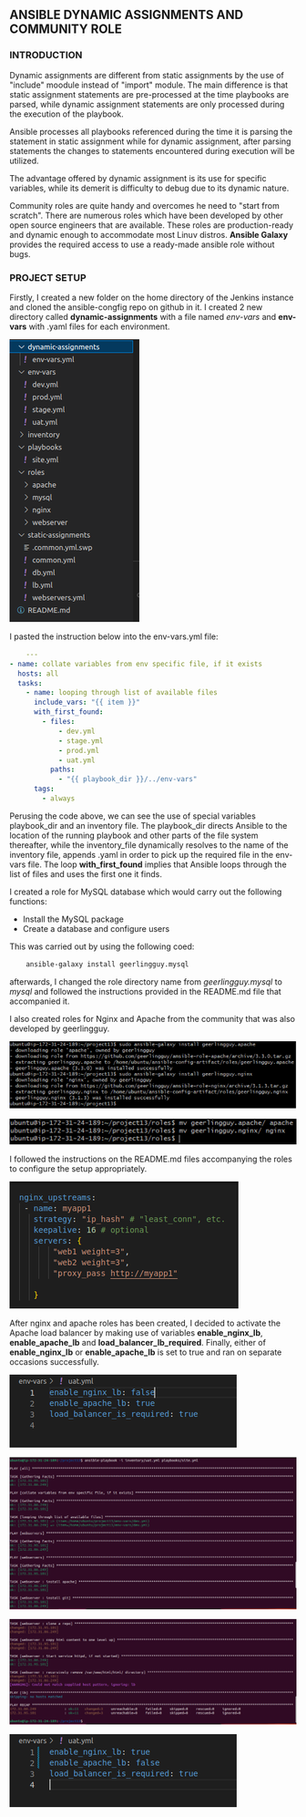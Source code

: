 ## ANSIBLE DYNAMIC ASSIGNMENTS AND COMMUNITY ROLE

### INTRODUCTION
Dynamic assignments are different from static assignments by the use of "include" moodule instead of "import" module. The main difference is that static assignment statements are pre-processed at the time playbooks are parsed, while dynamic assignment statements are only processed during the execution of the playbook. 

Ansible processes all playbooks referenced during the time it is parsing the statement in static assignment while for dynamic assignment, after parsing statements the changes to statements encountered during execution will be utilized.

The advantage offered by dynamic assignment is its use for specific variables, while its demerit is difficulty to debug due to its dynamic nature.

Community roles are quite handy and overcomes he need to "start from scratch". There are numerous roles which have been developed by other open source engineers that are available. These roles are production-ready and dynamic enough to accommodate most Linuv distros. **Ansible Galaxy** provides the required access to use a ready-made ansible role without bugs.

### PROJECT SETUP
Firstly, I created a new folder on the home directory of the Jenkins instance and cloned the ansible-congfig repo on github in it.
I created 2 new directory called **dynamic-assignments** with a file named *env-vars* and **env-vars** with .yaml files for each environment.

![image](images/img10.png)

I pasted the instruction below into the env-vars.yml file:

```yaml
    ---
- name: collate variables from env specific file, if it exists
  hosts: all
  tasks:
    - name: looping through list of available files
      include_vars: "{{ item }}"
      with_first_found:
        - files:
            - dev.yml
            - stage.yml
            - prod.yml
            - uat.yml
          paths:
            - "{{ playbook_dir }}/../env-vars"
      tags:
        - always
```
Perusing the code above, we can see the use of  special variables playbook_dir and an inventory file. The playbook_dir directs Ansible to the location of the running playbook and other parts of the file system thereafter, while the inventory_file dynamically resolves to the name of the inventory file, appends .yaml in order to pick up the required file in the env-vars file.
The loop **with_first_found** implies that Ansible loops through the list of files and uses the first one it finds.

I created a role for MySQL database which would carry out the following functions:
* Install the MySQL package
* Create a database and configure users

This was carried out by using the following coed:
```bash
    ansible-galaxy install geerlingguy.mysql
```
afterwards, I changed the role directory name from *geerlingguy.mysql* to *mysql* and followed the instructions provided in the README.md file that accompanied it. 

I also created roles for Nginx and Apache from the community that was also developed by geerlingguy.

![image](images/img1.png)

![image](images/img4.png)

I followed the instructions on the README.md files accompanying the roles to configure the setup appropriately. 

![image](images/img13.png)

After nginx and apache roles has been created, I decided to activate the Apache load balancer by making use of variables **enable_nginx_lb**, **enable_apache_lb** and **load_balancer_lb_required**. Finally, either of  **enable_nginx_lb** or **enable_apache_lb** is set to true and ran on separate occasions successfully. 

![image](images/img14.png)

![image](images/img11.png)

![image](images/img12.png)


![image](images/img15.png)

















